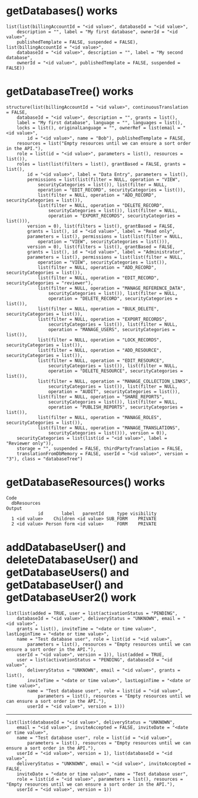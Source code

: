 # getDatabases() works

    list(list(billingAccountId = "<id value>", databaseId = "<id value>", 
        description = "", label = "My first database", ownerId = "<id value>", 
        publishedTemplate = FALSE, suspended = FALSE), list(billingAccountId = "<id value>", 
        databaseId = "<id value>", description = "", label = "My second database", 
        ownerId = "<id value>", publishedTemplate = FALSE, suspended = FALSE))

# getDatabaseTree() works

    structure(list(billingAccountId = "<id value>", continuousTranslation = FALSE, 
        databaseId = "<id value>", description = "", grants = list(), 
        label = "My first database", language = "", languages = list(), 
        locks = list(), originalLanguage = "", ownerRef = list(email = "<id value>", 
            id = "<id value>", name = "Bob"), publishedTemplate = FALSE, 
        resources = list("Empty resources until we can ensure a sort order in the API."), 
        role = list(id = "<id value>", parameters = list(), resources = list()), 
        roles = list(list(filters = list(), grantBased = FALSE, grants = list(), 
            id = "<id value>", label = "Data Entry", parameters = list(), 
            permissions = list(list(filter = NULL, operation = "VIEW", 
                securityCategories = list()), list(filter = NULL, 
                operation = "EDIT_RECORD", securityCategories = list()), 
                list(filter = NULL, operation = "ADD_RECORD", securityCategories = list()), 
                list(filter = NULL, operation = "DELETE_RECORD", 
                    securityCategories = list()), list(filter = NULL, 
                    operation = "EXPORT_RECORDS", securityCategories = list())), 
            version = 0), list(filters = list(), grantBased = FALSE, 
            grants = list(), id = "<id value>", label = "Read only", 
            parameters = list(), permissions = list(list(filter = NULL, 
                operation = "VIEW", securityCategories = list())), 
            version = 0), list(filters = list(), grantBased = FALSE, 
            grants = list(), id = "<id value>", label = "Administrator", 
            parameters = list(), permissions = list(list(filter = NULL, 
                operation = "VIEW", securityCategories = list()), 
                list(filter = NULL, operation = "ADD_RECORD", securityCategories = list()), 
                list(filter = NULL, operation = "EDIT_RECORD", securityCategories = "reviewer"), 
                list(filter = NULL, operation = "MANAGE_REFERENCE_DATA", 
                    securityCategories = list()), list(filter = NULL, 
                    operation = "DELETE_RECORD", securityCategories = list()), 
                list(filter = NULL, operation = "BULK_DELETE", securityCategories = list()), 
                list(filter = NULL, operation = "EXPORT_RECORDS", 
                    securityCategories = list()), list(filter = NULL, 
                    operation = "MANAGE_USERS", securityCategories = list()), 
                list(filter = NULL, operation = "LOCK_RECORDS", securityCategories = list()), 
                list(filter = NULL, operation = "ADD_RESOURCE", securityCategories = list()), 
                list(filter = NULL, operation = "EDIT_RESOURCE", 
                    securityCategories = list()), list(filter = NULL, 
                    operation = "DELETE_RESOURCE", securityCategories = list()), 
                list(filter = NULL, operation = "MANAGE_COLLECTION_LINKS", 
                    securityCategories = list()), list(filter = NULL, 
                    operation = "AUDIT", securityCategories = list()), 
                list(filter = NULL, operation = "SHARE_REPORTS", 
                    securityCategories = list()), list(filter = NULL, 
                    operation = "PUBLISH_REPORTS", securityCategories = list()), 
                list(filter = NULL, operation = "MANAGE_ROLES", securityCategories = list()), 
                list(filter = NULL, operation = "MANAGE_TRANSLATIONS", 
                    securityCategories = list())), version = 0)), 
        securityCategories = list(list(id = "<id value>", label = "Reviewer only")), 
        storage = "", suspended = FALSE, thirdPartyTranslation = FALSE, 
        translationFromDbMemory = FALSE, userId = "<id value>", version = "3"), class = "databaseTree")

# getDatabaseResources() works

    Code
      dbResources
    Output
                id       label   parentId     type visibility
      1 <id value>    Children <id value> SUB_FORM    PRIVATE
      2 <id value> Person form <id value>     FORM    PRIVATE

# addDatabaseUser() and deleteDatabaseUser() and getDatabaseUsers() and getDatabaseUser() and getDatabaseUser2() work

    list(list(added = TRUE, user = list(activationStatus = "PENDING", 
        databaseId = "<id value>", deliveryStatus = "UNKNOWN", email = "<id value>", 
        grants = list(), inviteTime = "<date or time value>", lastLoginTime = "<date or time value>", 
        name = "Test database user", role = list(id = "<id value>", 
            parameters = list(), resources = "Empty resources until we can ensure a sort order in the API."), 
        userId = "<id value>", version = 1)), list(added = TRUE, 
        user = list(activationStatus = "PENDING", databaseId = "<id value>", 
            deliveryStatus = "UNKNOWN", email = "<id value>", grants = list(), 
            inviteTime = "<date or time value>", lastLoginTime = "<date or time value>", 
            name = "Test database user", role = list(id = "<id value>", 
                parameters = list(), resources = "Empty resources until we can ensure a sort order in the API."), 
            userId = "<id value>", version = 1)))

---

    list(list(databaseId = "<id value>", deliveryStatus = "UNKNOWN", 
        email = "<id value>", inviteAccepted = FALSE, inviteDate = "<date or time value>", 
        name = "Test database user", role = list(id = "<id value>", 
            parameters = list(), resources = "Empty resources until we can ensure a sort order in the API."), 
        userId = "<id value>", version = 1), list(databaseId = "<id value>", 
        deliveryStatus = "UNKNOWN", email = "<id value>", inviteAccepted = FALSE, 
        inviteDate = "<date or time value>", name = "Test database user", 
        role = list(id = "<id value>", parameters = list(), resources = "Empty resources until we can ensure a sort order in the API."), 
        userId = "<id value>", version = 1))

